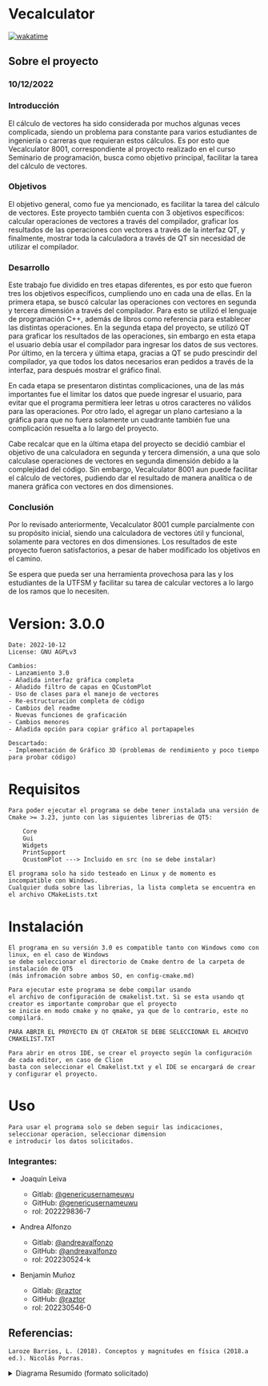 # Vecalculator
[![wakatime](https://wakatime.com/badge/user/5be7d1e2-7411-4f5d-9f82-c9a643da22e2/project/9aafb881-995a-4634-9ffa-40e64411f340.svg)](https://wakatime.com/badge/user/5be7d1e2-7411-4f5d-9f82-c9a643da22e2/project/9aafb881-995a-4634-9ffa-40e64411f340)


## Sobre el proyecto
### 10/12/2022
### Introducción
El cálculo de vectores ha sido considerada por muchos algunas veces complicada, siendo un problema para constante para varios estudiantes de ingeniería o carreras que requieran estos cálculos. Es por esto que Vecalculator 8001, correspondiente al proyecto realizado en el curso Seminario de programación, busca como objetivo principal, facilitar la tarea del cálculo de vectores.

### Objetivos
El objetivo general, como fue ya mencionado, es facilitar la tarea del cálculo de vectores. Este proyecto también cuenta con 3 objetivos específicos: calcular operaciones de vectores a través del compilador, graficar los resultados de las operaciones con vectores a través de la interfaz QT, y finalmente, mostrar toda la calculadora a través de QT sin necesidad de utilizar el compilador.

### Desarrollo
Este trabajo fue dividido en tres etapas diferentes, es por esto que fueron tres los objetivos específicos, cumpliendo uno en cada una de ellas. En la primera etapa, se buscó calcular las operaciones con vectores en segunda y tercera dimensión a través del compilador. Para esto se utilizó el lenguaje de programación C++, además de libros como referencia para establecer las distintas operaciones. En la segunda etapa del proyecto, se utilizó QT para graficar los resultados de las operaciones, sin embargo en esta etapa el usuario debía usar el compilador para ingresar los datos de sus vectores. Por último, en la tercera y última etapa, gracias a QT se pudo prescindir del compilador, ya que todos los datos necesarios eran pedidos a través de la interfaz, para después mostrar el gráfico final. 

En cada etapa se presentaron distintas complicaciones, una de las más importantes fue el limitar los datos que puede ingresar el usuario, para evitar que el programa permitiera leer letras u otros caracteres no válidos para las operaciones. Por otro lado, el agregar un plano cartesiano a la gráfica para que no fuera solamente un cuadrante también fue una complicación resuelta a lo largo del proyecto. 

Cabe recalcar que en la última etapa del proyecto se decidió cambiar el objetivo de una calculadora en segunda y tercera dimensión, a una que solo calculase operaciones de vectores en segunda dimensión debido a la complejidad del código. Sin embargo, Vecalculator 8001 aun puede facilitar el cálculo de vectores, pudiendo dar el resultado de manera analítica o de manera gráfica con vectores en dos dimensiones. 


### Conclusión
Por lo revisado anteriormente, Vecalculator 8001 cumple parcialmente con su propósito inicial, siendo una calculadora de vectores útil y funcional, solamente para vectores en dos dimensiones. Los resultados de este proyecto fueron satisfactorios, a pesar de haber modificado los objetivos en el camino.

Se espera que pueda ser una herramienta provechosa para las y los estudiantes de la UTFSM y facilitar su tarea de calcular vectores a lo largo de los ramos que lo necesiten. 



# Version: 3.0.0

    Date: 2022-10-12
    License: GNU AGPLv3

    Cambios:
    - Lanzamiento 3.0
    - Añadida interfaz gráfica completa 
    - Añadido filtro de capas en QCustomPlot
    - Uso de clases para el manejo de vectores
    - Re-estructuración completa de código
    - Cambios del readme
    - Nuevas funciones de graficación
    - Cambios menores
    - Añadida opción para copiar gráfico al portapapeles

    Descartado:
    - Implementación de Gráfico 3D (problemas de rendimiento y poco tiempo para probar código)


# Requisitos
    Para poder ejecutar el programa se debe tener instalada una versión de Cmake >= 3.23, junto con las siguientes librerias de QT5:

        Core
        Gui
        Widgets
        PrintSupport
        QcustomPlot ---> Incluido en src (no se debe instalar)

    El programa solo ha sido testeado en Linux y de momento es incompatible con Windows.
    Cualquier duda sobre las librerias, la lista completa se encuentra en el archivo CMakeLists.txt


# Instalación
    El programa en su versión 3.0 es compatible tanto con Windows como con linux, en el caso de Windows
    se debe seleccionar el directorio de Cmake dentro de la carpeta de instalación de QT5
    (más infromación sobre ambos SO, en config-cmake.md)

    Para ejecutar este programa se debe compilar usando
    el archivo de configuración de cmakelist.txt. Si se esta usando qt creator es importante comprobar que el proyecto 
    se inicie en modo cmake y no qmake, ya que de lo contrario, este no compilará. 

    PARA ABRIR EL PROYECTO EN QT CREATOR SE DEBE SELECCIONAR EL ARCHIVO CMAKELIST.TXT

    Para abrir en otros IDE, se crear el proyecto según la configuración de cada editor, en caso de Clion
    basta con seleccionar el Cmakelist.txt y el IDE se encargará de crear y configurar el proyecto.

# Uso
    Para usar el programa solo se deben seguir las indicaciones, seleccionar operacion, seleccionar dimension
    e introducir los datos solicitados.


### Integrantes:
* Joaquín Leiva
  * Gitlab: [@genericusernameuwu](https://gitlab.com/genericusernameuwu)
  * GitHub: [@genericusernameuwu](https://github.com/genericusernameuwu)
  * rol: 202229836-7


* Andrea Alfonzo
  * Gitlab: [@andreavalfonzo](https://gitlab.com/andreavalfonzo)
  * GitHub: [@andreavalfonzo](https://github.com/andreavalfonzo)
   * rol: 202230524-k


* Benjamín Muñoz
  * Gitlab: [@raztor](https://gitlab.com/raztor)
  * GitHub: [@raztor](https://github.com/Raztor)
  * rol: 202230546-0


## Referencias:
    Laroze Barrios, L. (2018). Conceptos y magnitudes en física (2018.a ed.). Nicolás Porras.

<details>
<summary>Diagrama Resumido (formato solicitado)</summary>
<br>
<img src="https://gitlab.com/Raztor/vecalculator/-/raw/main/media/img.png" alt="Diagrama UML">
</details>

